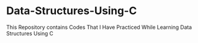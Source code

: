 # Data-Structures-Using-C
 This Repository contains Codes That I Have Practiced While Learning Data Structures Using  C
